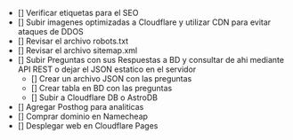 - [] Verificar etiquetas para el SEO
- [] Subir imagenes optimizadas a Cloudflare y utilizar CDN para evitar ataques de DDOS
- [] Revisar el archivo robots.txt
- [] Revisar el archivo sitemap.xml
- [] Subir Preguntas con sus Respuestas a BD y consultar de ahi mediante API REST o dejar el JSON estatico en el servidor
  - [] Crear un archivo JSON con las preguntas
  - [] Crear tabla en BD con las preguntas
  - [] Subir a Cloudflare DB o AstroDB
- [] Agregar Posthog para analiticas
- [] Comprar dominio en Namecheap
- [] Desplegar web en Cloudflare Pages
